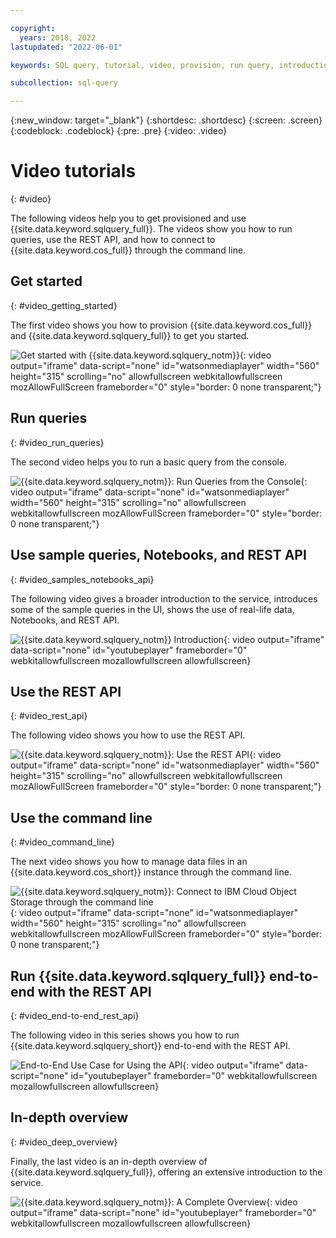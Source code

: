 ```yaml
---

copyright:
  years: 2018, 2022
lastupdated: "2022-06-01"

keywords: SQL query, tutorial, video, provision, run query, introduction, REST API, command line, object storage, Data Engine

subcollection: sql-query

---
```


{:new_window: target="_blank"}
{:shortdesc: .shortdesc}
{:screen: .screen}
{:codeblock: .codeblock}
{:pre: .pre}
{:video: .video}

# Video tutorials
{: #video}

The following videos help you to get provisioned and use {{site.data.keyword.sqlquery_full}}. The videos show you how to run queries, use the REST API, and how to connect to {{site.data.keyword.cos_full}} through the command line.

## Get started
{: #video_getting_started}

The first video shows you how to provision {{site.data.keyword.cos_full}} and {{site.data.keyword.sqlquery_full}} to get you started.

![Get started with {{site.data.keyword.sqlquery_notm}}](https://video.ibm.com/embed/channel/23952663/video/csq-provision){: video output="iframe" data-script="none" id="watsonmediaplayer" width="560" height="315" scrolling="no" allowfullscreen webkitallowfullscreen mozAllowFullScreen frameborder="0" style="border: 0 none transparent;"}

## Run queries
{: #video_run_queries}

The second video helps you to run a basic query from the console.

![{{site.data.keyword.sqlquery_notm}}: Run Queries from the Console](https://video.ibm.com/embed/channel/23952663/video/csq-run-queries){: video output="iframe" data-script="none" id="watsonmediaplayer" width="560" height="315" scrolling="no" allowfullscreen webkitallowfullscreen mozAllowFullScreen frameborder="0" style="border: 0 none transparent;"}

## Use sample queries, Notebooks, and REST API
{: #video_samples_notebooks_api}

The following video gives a broader introduction to the service, introduces some of the sample queries in the UI, shows the use of real-life data, Notebooks, and REST API.

![{{site.data.keyword.sqlquery_notm}} Introduction](https://www.youtube.com/embed/s-FznfHJpoU){: video output="iframe" data-script="none" id="youtubeplayer" frameborder="0" webkitallowfullscreen mozallowfullscreen allowfullscreen}

## Use the REST API
{: #video_rest_api}

The following video shows you how to use the REST API.

![{{site.data.keyword.sqlquery_notm}}: Use the REST API](https://video.ibm.com/embed/channel/23952663/video/csq-rest-api){: video output="iframe" data-script="none" id="watsonmediaplayer" width="560" height="315" scrolling="no" allowfullscreen webkitallowfullscreen mozAllowFullScreen frameborder="0" style="border: 0 none transparent;"}

## Use the command line
{: #video_command_line}

The next video shows you how to manage data files in an {{site.data.keyword.cos_short}} instance through the command line.

![{{site.data.keyword.sqlquery_notm}}: Connect to IBM Cloud Object Storage through the command line](https://video.ibm.com/embed/channel/23952663/video/csq-connect-cos){: video output="iframe" data-script="none" id="watsonmediaplayer" width="560" height="315" scrolling="no" allowfullscreen webkitallowfullscreen mozAllowFullScreen frameborder="0" style="border: 0 none transparent;"}

## Run {{site.data.keyword.sqlquery_full}} end-to-end with the REST API
{: #video_end-to-end_rest_api}

The following video in this series shows you how to run {{site.data.keyword.sqlquery_short}} end-to-end with the REST API.

![End-to-End Use Case for Using the API](https://www.youtube.com/embed/yX-8_jTiAuo?list=PLzpeuWUENMK2R9CqhF0eJDSxfPBi6JeXA){: video output="iframe" data-script="none" id="youtubeplayer" frameborder="0" webkitallowfullscreen mozallowfullscreen allowfullscreen}

## In-depth overview
{: #video_deep_overview}

Finally, the last video is an in-depth overview of {{site.data.keyword.sqlquery_full}}, offering an extensive introduction to the service.

![{{site.data.keyword.sqlquery_notm}}: A Complete Overview](https://www.youtube.com/embed/HTcfM0AbAmc){: video output="iframe" data-script="none" id="youtubeplayer" frameborder="0" webkitallowfullscreen mozallowfullscreen allowfullscreen}
